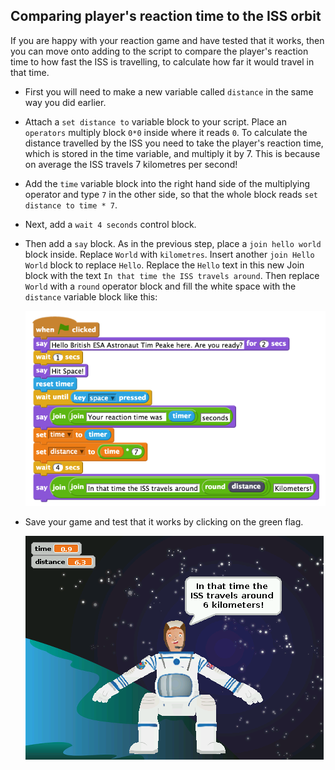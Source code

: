 ## Comparing player's reaction time to the ISS orbit

If you are happy with your reaction game and have tested that it works, then you can move onto adding to the script to compare the player's reaction time to how fast the ISS is travelling, to calculate how far it would travel in that time.

- First you will need to make a new variable called `distance` in the same way you did earlier.
- Attach a `set distance to` variable block to your script. Place an `operators` multiply block `0*0` inside where it reads `0`. 
	To calculate the distance travelled by the ISS you need to take the player's reaction time, which is stored in the time variable, and multiply it by 7. This is because on average the ISS travels 7 kilometres per second! 
- Add the `time` variable block into the right hand side of the multiplying operator and type `7` in the other side, so that the whole block reads `set distance to time * 7`.
- Next, add a `wait 4 seconds` control block.
- Then add a `say` block. As in the previous step, place a `join hello world` block inside. Replace `World` with `kilometres`. Insert another `join Hello World` block to replace `Hello`. Replace the `Hello` text in this new Join block with the text `In that time the ISS travels around`. Then replace `World` with a `round` operator block and fill the white space with the `distance` variable block like this:

	![ISS travels Script](images/script2.png) 	
	
- Save your game and test that it works by clicking on the green flag. 	
	
	![ISS travels Output](images/output2.png)
	
